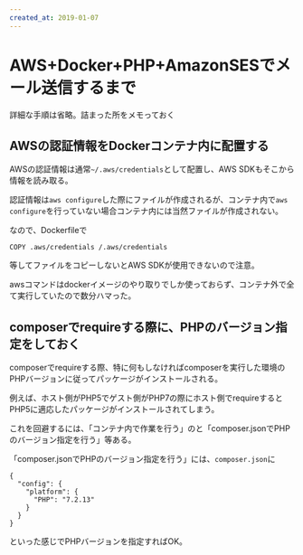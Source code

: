 ```yaml
---
created_at: 2019-01-07
---
```


# AWS+Docker+PHP+AmazonSESでメール送信するまで

詳細な手順は省略。詰まった所をメモっておく

## AWSの認証情報をDockerコンテナ内に配置する

AWSの認証情報は通常`~/.aws/credentials`として配置し、AWS SDKもそこから情報を読み取る。

認証情報は`aws configure`した際にファイルが作成されるが、コンテナ内で`aws configure`を行っていない場合コンテナ内には当然ファイルが作成されない。

なので、Dockerfileで

```
COPY .aws/credentials /.aws/credentials
```

等してファイルをコピーしないとAWS SDKが使用できないので注意。

awsコマンドはdockerイメージのやり取りでしか使っておらず、コンテナ外で全て実行していたので数分ハマった。


## composerでrequireする際に、PHPのバージョン指定をしておく

composerでrequireする際、特に何もしなければcomposerを実行した環境のPHPバージョンに従ってパッケージがインストールされる。

例えば、ホスト側がPHP5でゲスト側がPHP7の際にホスト側でrequireするとPHP5に適応したパッケージがインストールされてしまう。

これを回避するには、「コンテナ内で作業を行う」のと「composer.jsonでPHPのバージョン指定を行う」等ある。

「composer.jsonでPHPのバージョン指定を行う」には、`composer.json`に

```
{
  "config": {
    "platform": {
      "PHP": "7.2.13"
    }
  }
}
```

といった感じでPHPバージョンを指定すればOK。
